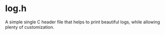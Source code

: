 # log.h
A simple single C header file that helps to print beautiful logs, while allowing plenty of customization.
